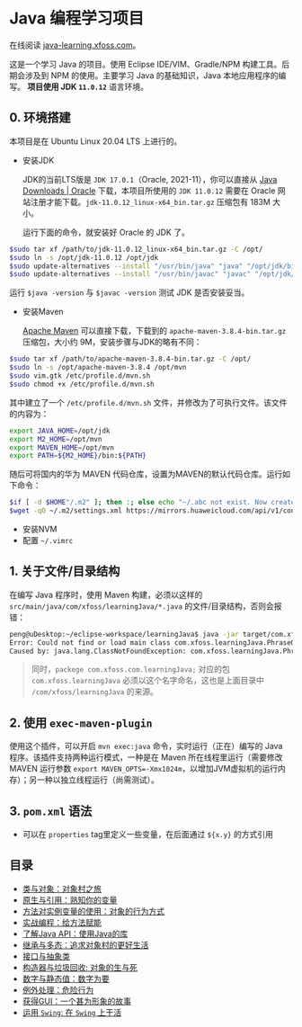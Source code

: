 # Java 编程学习项目

在线阅读 [java-learning.xfoss.com](https://java-learning.xfoss.com)。

这是一个学习 Java 的项目。使用 Eclipse IDE/VIM、Gradle/NPM 构建工具。后期会涉及到 NPM 的使用。主要学习 Java 的基础知识，Java 本地应用程序的编写。 __项目使用 JDK `11.0.12`__ 语言环境。

## 0. 环境搭建

本项目是在 Ubuntu Linux 20.04 LTS 上进行的。


- 安装JDK

    JDK的当前LTS版是 `JDK 17.0.1`（Oracle, 2021-11），你可以直接从 [Java Downloads | Oracle](https://www.oracle.com/java/technologies/downloads/) 下载，本项目所使用的 `JDK 11.0.12` 需要在 Oracle 网站注册才能下载。`jdk-11.0.12_linux-x64_bin.tar.gz` 压缩包有 183M 大小。

    运行下面的命令，就安装好 Oracle 的 JDK 了。

```bash
$sudo tar xf /path/to/jdk-11.0.12_linux-x64_bin.tar.gz -C /opt/
$sudo ln -s /opt/jdk-11.0.12 /opt/jdk
$sudo update-alternatives --install "/usr/bin/java" "java" "/opt/jdk/bin/java" 1
$sudo update-alternatives --install "/usr/bin/javac" "javac" "/opt/jdk/bin/javac" 1
```

运行 `$java -version` 与 `$javac -version` 测试 JDK 是否安装妥当。

- 安装Maven

    [Apache Maven](http://maven.apache.org/) 可以直接下载，下载到的 `apache-maven-3.8.4-bin.tar.gz`压缩包，大小约 9M，安装步骤与JDK的略有不同：

```bash
$sudo tar xf /path/to/apache-maven-3.8.4-bin.tar.gz -C /opt/
$sudo ln -s /opt/apache-maven-3.8.4 /opt/mvn
$sudo vim.gtk /etc/profile.d/mvn.sh
$sudo chmod +x /etc/profile.d/mvn.sh
```

其中建立了一个 `/etc/profile.d/mvn.sh` 文件，并修改为了可执行文件。该文件的内容为：

```sh
export JAVA_HOME=/opt/jdk
export M2_HOME=/opt/mvn
export MAVEN_HOME=/opt/mvn
export PATH=${M2_HOME}/bin:${PATH}
```

随后可将国内的华为 MAVEN 代码仓库，设置为MAVEN的默认代码仓库。运行如下命令：

```bash
$if [ -d $HOME"/.m2" ]; then :; else echo "~/.abc not exist. Now create"; mkdir $HOME"/.m2"; fi
$wget -qO ~/.m2/settings.xml https://mirrors.huaweicloud.com/api/v1/configurations/maven?
```

- 安装NVM
- 配置 `~/.vimrc`

## 1. 关于文件/目录结构

在编写 Java 程序时，使用 Maven 构建，必须以这样的 `src/main/java/com/xfoss/learningJava/*.java` 的文件/目录结构，否则会报错：

```bash
peng@uDesktop:~/eclipse-workspace/learningJava$ java -jar target/com.xfoss.learningJava-0.0.1.jar
Error: Could not find or load main class com.xfoss.learningJava.PhraseOMatic
Caused by: java.lang.ClassNotFoundException: com.xfoss.learningJava.PhraseOMatic
```

> 同时，`packege com.xfoss.com.learningJava;` 对应的包 `com.xfoss.learningJava` 必须以这个名字命名，这也是上面目录中 `/com/xfoss/learningJava` 的来源。

## 2. 使用 `exec-maven-plugin`

使用这个插件，可以开启 `mvn exec:java` 命令，实时运行（正在）编写的 Java 程序。该插件支持两种运行模式，一种是在 Maven 所在线程里运行（需要修改 MAVEN 运行参数 `export MAVEN_OPTS=-Xmx1024m`，以增加JVM虚拟机的运行内存）；另一种以独立线程运行（尚需测试）。

## 3. `pom.xml` 语法


- 可以在 `properties` tag里定义一些变量，在后面通过 `${x.y}` 的方式引用

## 目录

- [类与对象：对象村之旅](docs/Ch02_Class_and_Object_A_Trip_to_Objectville.md)
- [原生与引用：熟知你的变量](docs/Ch03_Primitives_and_References_Know_Your_Variables.md)
- [方法对实例变量的使用：对象的行为方式](docs/Ch04_Methods_Use_Instance_Variables_How_Objects_Behave.md)
- [实战编程：给方法赋能](docs/Ch05_Writing_a_Program_Extra-Strength_Methods.md)
- [了解Java API：使用Java的库](docs/Ch06_Get_to_Know_The_Java_API_Using_the_Java_Library.md)
- [继承与多态：追求对象村的更好生活](docs/Ch07_Inheritance_and_Polymorphism_Better_Living_in_Objectville.md)
- [接口与抽象类](docs/Ch08_Interfaces_and_Abstract_Classes.md)
- [构造器与垃圾回收: 对象的生与死](docs/Ch09_Constructors_and_Garbage_Collection_Life_and_Death_of_an_Object.md)
- [数字与静态值：数字为要](docs/Ch10_Numbers_and_Statics_Numbers_Matter.md)
- [例外处理：危险行为](docs/Ch11_Exception_Handling_Risky_Behavior.md)
- [获得GUI：一个甚为形象的故事](docs/Ch12_Getting_GUI_A_Very_Graphic_Story.md)
- [运用 `Swing`: 在 `Swing` 上干活](docs/Ch13_Using_Swing_Work_on_Your_Swing.md)
